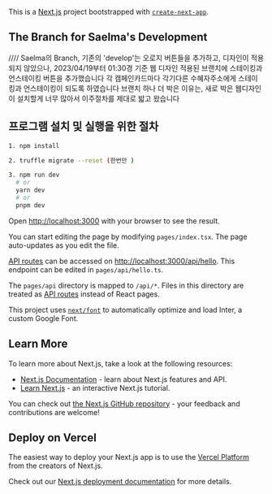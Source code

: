 This is a [Next.js](https://nextjs.org/) project bootstrapped with [`create-next-app`](https://github.com/vercel/next.js/tree/canary/packages/create-next-app).

## The Branch for Saelma's Development 

//// Saelma의 Branch, 기존의 'develop'는 오로지 버튼들을 추가하고, 디자인이 적용되지 않았으나,
2023/04/19부터 01:30경 기준 웹 디자인 적용된 브랜치에 스테이킹과 언스테이킹 버튼을 추가했습니다
각 캠페인카드마다 각기다른 수혜자주소에게 스테이킹과 언스테이킹이 되도록 하였습니다 
브랜치 하나 더 박은 이유는, 새로 박은 웹디자인이 설치할게 너무 많아서 이주절차를 제대로 밟고 왔습니다 

## 프로그램 설치 및 실행을 위한 절차 
```bash
1. npm install

2. truffle migrate --reset (한번만 )

3. npm run dev
  # or
  yarn dev
  # or
  pnpm dev
  ```

Open [http://localhost:3000](http://localhost:3000) with your browser to see the result.

You can start editing the page by modifying `pages/index.tsx`. The page auto-updates as you edit the file.

[API routes](https://nextjs.org/docs/api-routes/introduction) can be accessed on [http://localhost:3000/api/hello](http://localhost:3000/api/hello). This endpoint can be edited in `pages/api/hello.ts`.

The `pages/api` directory is mapped to `/api/*`. Files in this directory are treated as [API routes](https://nextjs.org/docs/api-routes/introduction) instead of React pages.

This project uses [`next/font`](https://nextjs.org/docs/basic-features/font-optimization) to automatically optimize and load Inter, a custom Google Font.

## Learn More

To learn more about Next.js, take a look at the following resources:

- [Next.js Documentation](https://nextjs.org/docs) - learn about Next.js features and API.
- [Learn Next.js](https://nextjs.org/learn) - an interactive Next.js tutorial.

You can check out [the Next.js GitHub repository](https://github.com/vercel/next.js/) - your feedback and contributions are welcome!

## Deploy on Vercel

The easiest way to deploy your Next.js app is to use the [Vercel Platform](https://vercel.com/new?utm_medium=default-template&filter=next.js&utm_source=create-next-app&utm_campaign=create-next-app-readme) from the creators of Next.js.

Check out our [Next.js deployment documentation](https://nextjs.org/docs/deployment) for more details.
